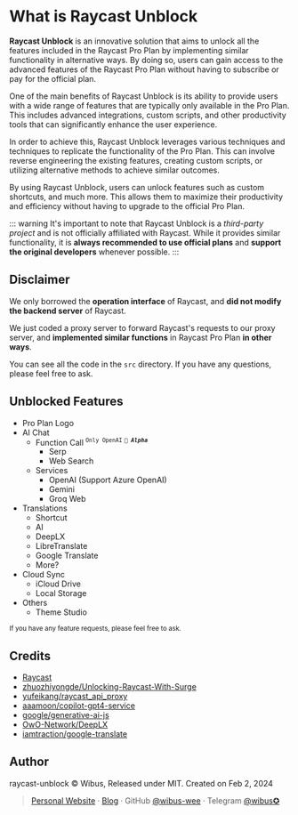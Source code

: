 # What is Raycast Unblock

**Raycast Unblock** is an innovative solution that aims to unlock all the features included in the Raycast Pro Plan by implementing similar functionality in alternative ways. By doing so, users can gain access to the advanced features of the Raycast Pro Plan without having to subscribe or pay for the official plan.

One of the main benefits of Raycast Unblock is its ability to provide users with a wide range of features that are typically only available in the Pro Plan. This includes advanced integrations, custom scripts, and other productivity tools that can significantly enhance the user experience.

In order to achieve this, Raycast Unblock leverages various techniques and techniques to replicate the functionality of the Pro Plan. This can involve reverse engineering the existing features, creating custom scripts, or utilizing alternative methods to achieve similar outcomes.

By using Raycast Unblock, users can unlock features such as custom shortcuts, and much more. This allows them to maximize their productivity and efficiency without having to upgrade to the official Pro Plan.

::: warning
It's important to note that Raycast Unblock is a *third-party project* and is not officially affiliated with Raycast. While it provides similar functionality, it is **always recommended to use official plans** and **support the original developers** whenever possible.
:::

## Disclaimer

We only borrowed the **operation interface** of Raycast, and **did not modify the backend server** of Raycast.

We just coded a proxy server to forward Raycast's requests to our proxy server, and **implemented similar functions** in Raycast Pro Plan **in other ways**.

You can see all the code in the `src` directory. If you have any questions, please feel free to ask.

## Unblocked Features

- Pro Plan Logo
- AI Chat
  - Function Call <sup>`Only OpenAI`</sup> <sup>_**`🌊 Alpha`**_</sup>
    - Serp
    - Web Search
  - Services
    - OpenAI (Support Azure OpenAI)
    - Gemini
    - Groq Web
- Translations
  - Shortcut
  - AI
  - DeepLX
  - LibreTranslate
  - Google Translate
  - More?
- Cloud Sync
  - iCloud Drive
  - Local Storage
- Others
  - Theme Studio

<sup>If you have any feature requests, please feel free to ask.</sup>

## Credits

- [Raycast](https://raycast.com)
- [zhuozhiyongde/Unlocking-Raycast-With-Surge](https://github.com/zhuozhiyongde/Unlocking-Raycast-With-Surge)
- [yufeikang/raycast_api_proxy](https://github.com/yufeikang/raycast_api_proxy)
- [aaamoon/copilot-gpt4-service](https://github.com/aaamoon/copilot-gpt4-service)
- [google/generative-ai-js](https://github.com/google/generative-ai-js)
- [OwO-Network/DeepLX](https://github.com/OwO-Network/DeepLX)
- [iamtraction/google-translate](https://github.com/iamtraction/google-translate)

## Author

raycast-unblock © Wibus, Released under MIT. Created on Feb 2, 2024

> [Personal Website](http://wibus.ren/) · [Blog](https://blog.wibus.ren/) · GitHub [@wibus-wee](https://github.com/wibus-wee/) · Telegram [@wibus✪](https://t.me/wibus_wee)
